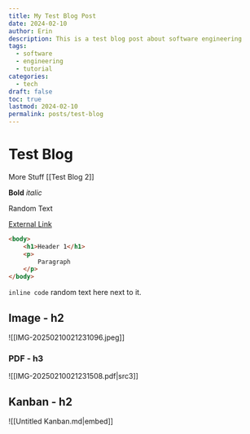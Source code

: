 ```yaml
---
title: My Test Blog Post
date: 2024-02-10
author: Erin
description: This is a test blog post about software engineering
tags:
  - software
  - engineering
  - tutorial
categories:
  - tech
draft: false
toc: true
lastmod: 2024-02-10
permalink: posts/test-blog
---
```

# Test Blog
More Stuff
[[Test Blog 2]]

**Bold**
*italic*

Random Text

[External Link](https://google.com)

```html
<body>
	<h1>Header 1</h1>
	<p>
		Paragraph
	</p>
</body>
```

`inline code` random text here next to it.

## Image - h2
![[IMG-20250210021231096.jpeg]]
### PDF - h3
![[IMG-20250210021231508.pdf|src3]]

## Kanban - h2

![[Untitled Kanban.md|embed]]